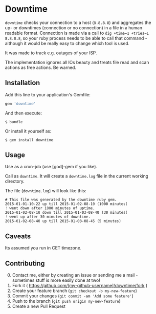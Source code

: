 # Downtime

`downtime` checks your connection to a host (`8.8.8.8`) and aggregates the up- or downtimes (connection or no connection) in  a file in a human readable format.  Connection is made via a call to `dig +time=1 +tries=1 8.8.8.8`, so your ruby process needs to be able to call that command - although it would be really easy to change which tool is used.

It was made to track e.g. outages of your ISP.

The implementation ignores all IOs beauty and treats file read and scan actions as free actions.  Be warned.

## Installation

Add this line to your application's Gemfile:

```ruby
gem 'downtime'
```

And then execute:

    $ bundle

Or install it yourself as:

    $ gem install downtime

## Usage

Use as a cron-job (use [god]-gem if you like).

Call as `downtime`.
It will create a `downtime.log` file in the current working directory.

The file (`downtime.log`) will look like this:

    # This file was generated by the downtime ruby gem.
    2015-01-01-10-22 up till 2015-01-02-08-10 (1000 minutes)
    ! went down after 1000 minutes of uptime.
    2015-01-02-08-10 down till 2015-01-03-08-40 (30 minutes)
    ! went up after 30 minutes of downtime.
    2015-01-02-08-40 up till 2015-01-03-08-45 (5 minutes)

## Caveats

Its assumed you run in CET timezone.

## Contributing

0. Contact me, either by creating an issue or sending me a mail - sometimes stuff is more easily done at two!
1. Fork it ( https://github.com/[my-github-username]/downtime/fork )
2. Create your feature branch (`git checkout -b my-new-feature`)
3. Commit your changes (`git commit -am 'Add some feature'`)
4. Push to the branch (`git push origin my-new-feature`)
5. Create a new Pull Request
